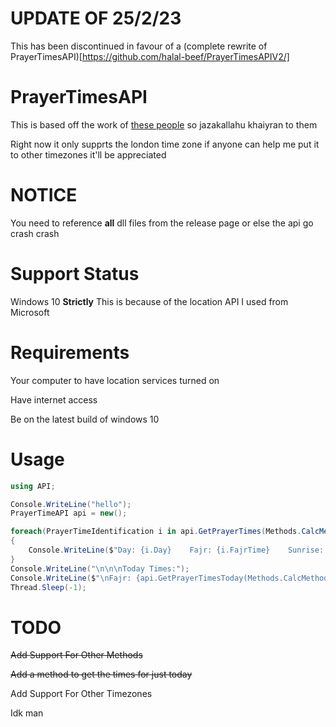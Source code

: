 # UPDATE OF 25/2/23

This has been discontinued in favour of a (complete rewrite of PrayerTimesAPI)[https://github.com/halal-beef/PrayerTimesAPIV2/]

# PrayerTimesAPI

This is based off the work of [these people](https://github.com/prayertimeresearch) so jazakallahu khaiyran to them

Right now it only supprts the london time zone if anyone can help me put it to other timezones it'll be appreciated

# NOTICE

You need to reference **all** dll files from the release page or else the api go crash crash

# Support Status

Windows 10 **Strictly** This is because of the location API I used from Microsoft

# Requirements

Your computer to have location services turned on

Have internet access

Be on the latest build of windows 10

# Usage

```csharp
using API;

Console.WriteLine("hello");
PrayerTimeAPI api = new();

foreach(PrayerTimeIdentification i in api.GetPrayerTimes(Methods.CalcMethods.Hanafi_general))
{
    Console.WriteLine($"Day: {i.Day}    Fajr: {i.FajrTime}    Sunrise: {i.SunriseTime}    Zuhr: {i.ZuhrTime}    Asr: {i.AsrTime}    Maghrib: {i.MaghribTime}    Isha: {i.IshaTime}");
}
Console.WriteLine("\n\n\nToday Times:");
Console.WriteLine($"\nFajr: {api.GetPrayerTimesToday(Methods.CalcMethods.Hanafi_general).FajrTime}");
Thread.Sleep(-1);
```

# TODO

~~Add Support For Other Methods~~

~~Add a method to get the times for just today~~

Add Support For Other Timezones

Idk man
